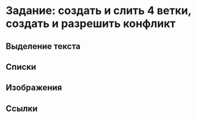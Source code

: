 # Задание: создать и слить 4 ветки, создать и разрешить конфликт 

## Выделение текста 

## Списки 

## Изображения 

## Ссылки